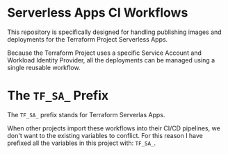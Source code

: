 # Serverless Apps CI Workflows

This repository is specifically designed for handling publishing images and deployments for the Terraform Project Serverless Apps.

Because the Terraform Project uses a specific Service Account and Workload Identity Provider, all the deployments can be managed using a single reusable workflow.


# The `TF_SA_` Prefix
The `TF_SA_` prefix stands for Terraform Serverlas Apps.

When other projects import these workflows into their CI/CD pipelines, we don't want to the existing variables to conflict. For this reason I have prefixed all the variables in this project with: `TF_SA_`.